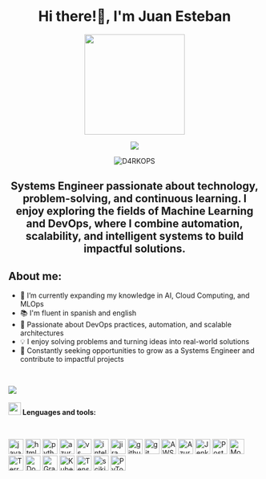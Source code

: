 <div id = "header" align = "center">

<h1>Hi there!👋, I'm  Juan Esteban</h1>
 <img src = "https://media4.giphy.com/media/v1.Y2lkPTc5MGI3NjExb3g0cmhvYzljeTQzN2NoYW9jMDhsZXAycDhnb3Nuc2FpbWs4dXZibSZlcD12MV9pbnRlcm5hbF9naWZfYnlfaWQmY3Q9Zw/3NE7JhJgZBHlMfmNEa/giphy.gif" width = 200/>



<p align="center">
   <a href="https://github.com/D4RKOPS/D4RKOPS"><img src="https://readme-typing-svg.herokuapp.com?color=%2336BCF7&center=true&vCenter=true&lines=Hi+%2C+welcome+to+my+Github+page;I+am+Kef;I+am+a+university+student;Amateur+3d+Modeler;Java+Enjoyer+:D;Apprentice+of+life+%3C3"></a>
</p>

<p align="centrer"> <img src="https://komarev.com/ghpvc/?username=D4RKOPS&label=Profile%20views&color=0e75b6&style=flat" alt="D4RKOPS" /> </p>
<h2>Systems Engineer passionate about technology, problem-solving, and continuous learning.
I enjoy exploring the fields of Machine Learning and DevOps, where I combine automation, scalability, and intelligent systems to build impactful solutions.</h2>
</div>

<div id = "aboutMe" align = "left">
  <h2>About me:</h2>
  <ul>
    <li>🌱 I’m currently expanding my knowledge in AI, Cloud Computing, and MLOps </li>
    <li>📚 I'm fluent in spanish and english </li>
    <li>🔧 Passionate about DevOps practices, automation, and scalable architectures</li>
    <li>💡 I enjoy solving problems and turning ideas into real-world solutions</li>
    <li>🎯 Constantly seeking opportunities to grow as a Systems Engineer and contribute to impactful projects</li>
    
  
    
  </ul>
</div>





<br>

<img src="https://user-images.githubusercontent.com/73097560/115834477-dbab4500-a447-11eb-908a-139a6edaec5c.gif"><br><br>
<img src="https://media2.giphy.com/media/QssGEmpkyEOhBCb7e1/giphy.gif?cid=ecf05e47a0n3gi1bfqntqmob8g9aid1oyj2wr3ds3mg700bl&rid=giphy.gif" width ="25"><b> Lenguages and tools:</b>

<br>



<p align="center">
<div>
 
 
  <img src='https://img.shields.io/badge/java-%23ED8B00.svg?style=for-the-badge&logo=openjdk&logoColor=white' alt='java' height='30'>
  <img src='https://img.shields.io/badge/html5-%23E34F26.svg?style=for-the-badge&logo=html5&logoColor=white' alt='html' height='30'>
  <img src='https://img.shields.io/badge/python-3670A0?style=for-the-badge&logo=python&logoColor=ffdd54' alt='python' height='30'>
  
 
  <img src='https://img.shields.io/badge/azure-%230072C6.svg?style=for-the-badge&logo=microsoftazure&logoColor=white' alt='azure' height='30'>
  <img src='https://img.shields.io/badge/Visual%20Studio%20Code-0078d7.svg?style=for-the-badge&logo=visual-studio-code&logoColor=white' alt='vs' height='30'>
  <img src='https://img.shields.io/badge/IntelliJIDEA-000000.svg?style=for-the-badge&logo=intellij-idea&logoColor=white' alt='intellij' height='30'>
  
  <img src='https://img.shields.io/badge/jira-%230A0FFF.svg?style=for-the-badge&logo=jira&logoColor=white' alt='jira' height='30'>
  <img src='https://img.shields.io/badge/github-%23121011.svg?style=for-the-badge&logo=github&logoColor=white' alt='github' height='30'>
  <img src='https://img.shields.io/badge/git-%23F05033.svg?style=for-the-badge&logo=git&logoColor=white' alt='git' height='30'>
  <img src="https://img.shields.io/badge/AWS-232F3E?style=for-the-badge&logo=amazon-aws&logoColor=white" alt="AWS" height="30"/>
  <img src="https://img.shields.io/badge/Azure-0078D4?style=for-the-badge&logo=microsoft-azure&logoColor=white" alt="Azure" height="30"/>
  <img src="https://img.shields.io/badge/Jenkins-D24939?style=for-the-badge&logo=jenkins&logoColor=white" alt="Jenkins" height="30"/>
  <img src="https://img.shields.io/badge/PostgreSQL-4169E1?style=for-the-badge&logo=postgresql&logoColor=white" alt="PostgreSQL" height="30"/>
  <img src="https://img.shields.io/badge/MongoDB-47A248?style=for-the-badge&logo=mongodb&logoColor=white" alt="MongoDB" height="30"/>

  <img src="https://img.shields.io/badge/Terraform-7B42BC?style=for-the-badge&logo=terraform&logoColor=white" alt="Terraform" height="30"/>
<img src="https://img.shields.io/badge/Docker-2496ED?style=for-the-badge&logo=docker&logoColor=white" alt="Docker" height="30"/>
<img src="https://img.shields.io/badge/Grafana-F46800?style=for-the-badge&logo=grafana&logoColor=white" alt="Grafana" height="30"/>
<img src="https://img.shields.io/badge/Kubernetes-326CE5?style=for-the-badge&logo=kubernetes&logoColor=white" alt="Kubernetes" height="30"/>

<img src="https://img.shields.io/badge/TensorFlow-FF6F00?style=for-the-badge&logo=tensorflow&logoColor=white" alt="TensorFlow" height="30"/>
<img src="https://img.shields.io/badge/scikit--learn-F7931E?style=for-the-badge&logo=scikit-learn&logoColor=white" alt="scikit-learn" height="30"/>
<img src="https://img.shields.io/badge/PyTorch-EE4C2C?style=for-the-badge&logo=pytorch&logoColor=white" alt="PyTorch" height="30"/>
</div>
<!--
![GitHub streak stats](https://streak-stats.demolab.com/?user=D4RKOPS&show_icons=true&theme=tokyonight&count_private=true) 
![D4RKOPS' github stats](https://github-readme-stats.vercel.app/api?username=D4RKOPS&show_icons=true&theme=tokyonight)


<!--
**D4RKOPS/D4RKOPS** is a ✨ _special_ ✨ repository because its `README.md` (this file) appears on your GitHub profile.

Here are some ideas to get you started:

- 🔭 I’m currently working on ...
- 🌱 I’m currently learning ...
- 👯 I’m looking to collaborate on ...
- 🤔 I’m looking for help with ...
- 💬 Ask me about ...
- 📫 How to reach me: ...
- 😄 Pronouns: ...
- ⚡ Fun fact: ...
-->
